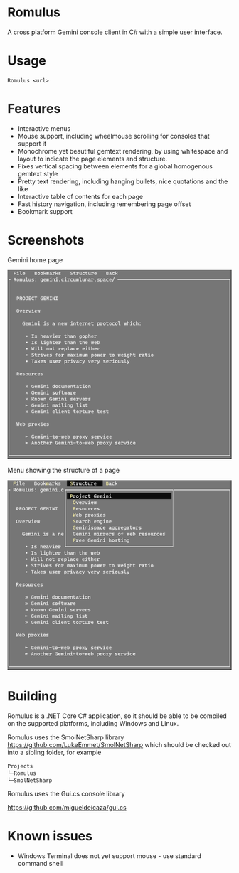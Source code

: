 # Romulus

A cross platform Gemini console client in C# with a simple user interface.

# Usage

```
Romulus <url>
```

# Features

* Interactive menus
* Mouse support, including wheelmouse scrolling for consoles that support it
* Monochrome yet beautiful gemtext rendering, by using whitespace and layout to indicate the page elements and structure. 
* Fixes vertical spacing between elements for a global homogenous gemtext style
* Pretty text rendering, including hanging bullets, nice quotations and the like
* Interactive table of contents for each page
* Fast history navigation, including remembering page offset
* Bookmark support

# Screenshots

Gemini home page

![](screenshot_gemini_home.png)

Menu showing the structure of a page

![](screenshot_structure_menu.png)

# Building

Romulus is a .NET Core C# application, so it should be able to be compiled on the supported platforms, including Windows and Linux.

Romulus uses the SmolNetSharp library https://github.com/LukeEmmet/SmolNetSharp which should be checked out into a sibling folder, for example

```
Projects
└─Romulus
└─SmolNetSharp
```
Romulus uses the Gui.cs console library

https://github.com/migueldeicaza/gui.cs

# Known issues

* Windows Terminal does not yet support mouse - use standard command shell

